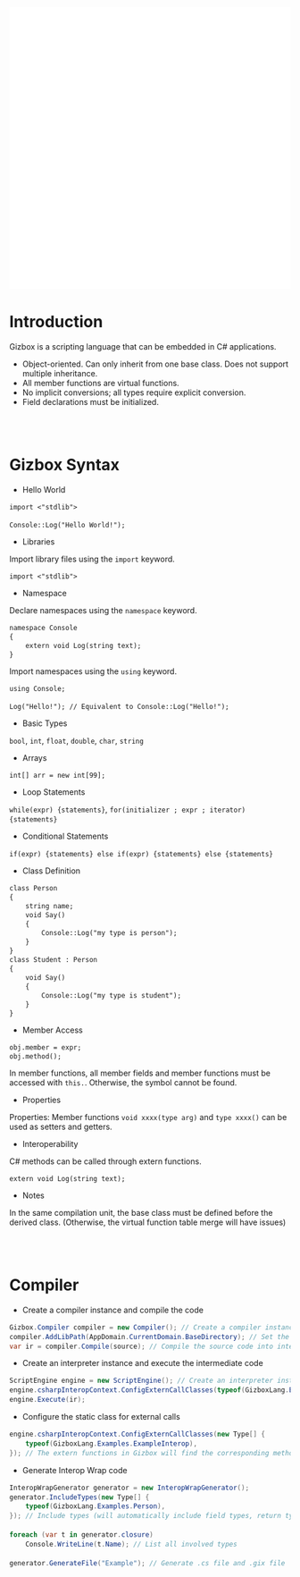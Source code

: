 ![GizboxLogo](./Gizbox.png)

# Introduction

Gizbox is a scripting language that can be embedded in C# applications.

- Object-oriented. Can only inherit from one base class. Does not support multiple inheritance.
- All member functions are virtual functions.
- No implicit conversions; all types require explicit conversion.
- Field declarations must be initialized.

<br />
<br />

# Gizbox Syntax

- Hello World

```Gizbox
import <"stdlib">

Console::Log("Hello World!");
```

- Libraries

Import library files using the `import` keyword.

```Gizbox
import <"stdlib">
```

- Namespace

Declare namespaces using the `namespace` keyword.

```Gizbox
namespace Console
{
    extern void Log(string text);
}
```

Import namespaces using the `using` keyword.

```Gizbox
using Console;

Log("Hello!"); // Equivalent to Console::Log("Hello!");
```

- Basic Types

`bool`, `int`, `float`, `double`, `char`, `string`

- Arrays

```Gizbox
int[] arr = new int[99];
```

- Loop Statements

`while(expr) {statements}`, `for(initializer ; expr ; iterator) {statements}`

- Conditional Statements

`if(expr) {statements} else if(expr) {statements} else {statements}`

- Class Definition

```Gizbox
class Person
{
    string name;
    void Say()
    {
        Console::Log("my type is person");
    }
}
class Student : Person
{
    void Say()
    {
        Console::Log("my type is student");
    }
}
```

- Member Access

```Gizbox
obj.member = expr;
obj.method();
```

In member functions, all member fields and member functions must be accessed with `this.`. Otherwise, the symbol cannot be found.

- Properties

Properties: Member functions `void xxxx(type arg)` and `type xxxx()` can be used as setters and getters.

- Interoperability

C# methods can be called through extern functions.

```Gizbox
extern void Log(string text);
```

- Notes

In the same compilation unit, the base class must be defined before the derived class. (Otherwise, the virtual function table merge will have issues)

<br />
<br />

# Compiler

- Create a compiler instance and compile the code

```C#
Gizbox.Compiler compiler = new Compiler(); // Create a compiler instance
compiler.AddLibPath(AppDomain.CurrentDomain.BaseDirectory); // Set the library file search path
var ir = compiler.Compile(source); // Compile the source code into intermediate code
```

- Create an interpreter instance and execute the intermediate code

```C#
ScriptEngine engine = new ScriptEngine(); // Create an interpreter instance
engine.csharpInteropContext.ConfigExternCallClasses(typeof(GizboxLang.Examples.ExampleInterop)); //
engine.Execute(ir);
```

- Configure the static class for external calls

```C#
engine.csharpInteropContext.ConfigExternCallClasses(new Type[] {
    typeof(GizboxLang.Examples.ExampleInterop),
}); // The extern functions in Gizbox will find the corresponding methods from this class
```

- Generate Interop Wrap code

```C#
InteropWrapGenerator generator = new InteropWrapGenerator();
generator.IncludeTypes(new Type[] {
    typeof(GizboxLang.Examples.Person),
}); // Include types (will automatically include field types, return types, and parameter types of member functions)

foreach (var t in generator.closure)
    Console.WriteLine(t.Name); // List all involved types

generator.GenerateFile("Example"); // Generate .cs file and .gix file
```

